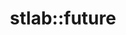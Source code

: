 ---
layout: method
title: stlab::future
tags: [library]
full-name: stlab::future::detach
pure-name: detach
defined-in-header: stlab/future.hpp 
declaration: detach()
description: Detaches the associated tasks from this instance.
entities:
  - kind: methods
    list:
      - name: stlab::future::detach
        pure-name: detach
        defined-in-header: stlab/future.hpp 
        declaration: void detach() const
        description: Lets the current task run  and detaches it from this instance.
  - kind: example
    code: NoCode
---